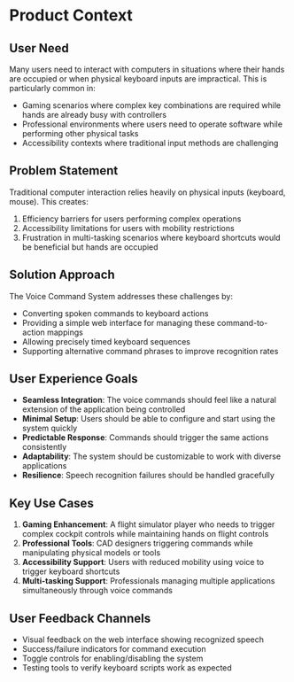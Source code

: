 # Product Context

## User Need
Many users need to interact with computers in situations where their hands are occupied or when physical keyboard inputs are impractical. This is particularly common in:
- Gaming scenarios where complex key combinations are required while hands are already busy with controllers
- Professional environments where users need to operate software while performing other physical tasks
- Accessibility contexts where traditional input methods are challenging

## Problem Statement
Traditional computer interaction relies heavily on physical inputs (keyboard, mouse). This creates:
1. Efficiency barriers for users performing complex operations
2. Accessibility limitations for users with mobility restrictions
3. Frustration in multi-tasking scenarios where keyboard shortcuts would be beneficial but hands are occupied

## Solution Approach
The Voice Command System addresses these challenges by:
- Converting spoken commands to keyboard actions
- Providing a simple web interface for managing these command-to-action mappings
- Allowing precisely timed keyboard sequences
- Supporting alternative command phrases to improve recognition rates

## User Experience Goals
- **Seamless Integration**: The voice commands should feel like a natural extension of the application being controlled
- **Minimal Setup**: Users should be able to configure and start using the system quickly
- **Predictable Response**: Commands should trigger the same actions consistently
- **Adaptability**: The system should be customizable to work with diverse applications
- **Resilience**: Speech recognition failures should be handled gracefully

## Key Use Cases
1. **Gaming Enhancement**: A flight simulator player who needs to trigger complex cockpit controls while maintaining hands on flight controls
2. **Professional Tools**: CAD designers triggering commands while manipulating physical models or tools
3. **Accessibility Support**: Users with reduced mobility using voice to trigger keyboard shortcuts
4. **Multi-tasking Support**: Professionals managing multiple applications simultaneously through voice commands

## User Feedback Channels
- Visual feedback on the web interface showing recognized speech
- Success/failure indicators for command execution
- Toggle controls for enabling/disabling the system
- Testing tools to verify keyboard scripts work as expected 
